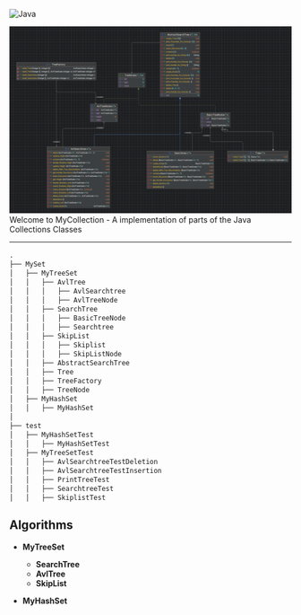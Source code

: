 ![Java](https://img.shields.io/badge/java-%23ED8B00.svg?style=for-the-badge&logo=openjdk&logoColor=white)<br/>

![Searchtree UML](/images/trees.png)
Welcome to MyCollection - A implementation of parts of the Java Collections Classes

---

```
.
├── MySet
│   ├── MyTreeSet
│   │   ├── AvlTree
│   │   │   ├── AvlSearchtree
│   │   │   ├── AvlTreeNode
│   │   ├── SearchTree
│   │   │   ├── BasicTreeNode
│   │   │   ├── Searchtree
│   │   ├── SkipList
│   │   │   ├── Skiplist
│   │   │   ├── SkipListNode
│   │   ├── AbstractSearchTree
│   │   ├── Tree
│   │   ├── TreeFactory
│   │   ├── TreeNode
│   ├── MyHashSet
│   │   ├── MyHashSet
│
├── test
│   ├── MyHashSetTest
│   │   ├── MyHashSetTest
│   ├── MyTreeSetTest
│   │   ├── AvlSearchtreeTestDeletion
│   │   ├── AvlSearchtreeTestInsertion
│   │   ├── PrintTreeTest
│   │   ├── SearchtreeTest
│   │   ├── SkiplistTest
```


## Algorithms
* **MyTreeSet**<br/>
  * **SearchTree**<br/>
  * **AvlTree**<br/>
  * **SkipList**<br/>

* **MyHashSet**<br/>
